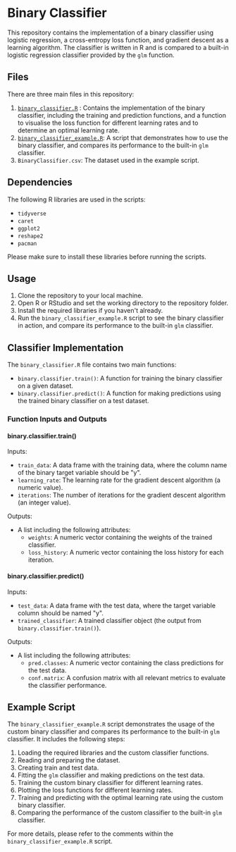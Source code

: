 # Binary Classifier

This repository contains the implementation of a binary classifier using logistic regression, a cross-entropy loss function, and gradient descent as a learning algorithm. The classifier is written in R and is compared to a built-in logistic regression classifier provided by the `glm` function.

## Files

There are three main files in this repository:

1. [`binary_classifier.R`](https://github.com/felix-rosenberger/binary-classifier/blob/main/binary_classifier.R) : Contains the implementation of the binary classifier, including the training and prediction functions, and a function to visualise the loss function for different learning rates and to determine an optimal learning rate.
2. [`binary_classifier_example.R`](https://github.com/felix-rosenberger/binary-classifier/blob/main/binary_classifier_example.R): A script that demonstrates how to use the binary classifier, and compares its performance to the built-in `glm` classifier.
3. `BinaryClassifier.csv`: The dataset used in the example script.

## Dependencies

The following R libraries are used in the scripts:

- `tidyverse`
- `caret`
- `ggplot2`
- `reshape2`
- `pacman`

Please make sure to install these libraries before running the scripts.

## Usage

1. Clone the repository to your local machine.
2. Open R or RStudio and set the working directory to the repository folder.
3. Install the required libraries if you haven't already.
4. Run the `binary_classifier_example.R` script to see the binary classifier in action, and compare its performance to the built-in `glm` classifier.

## Classifier Implementation

The `binary_classifier.R` file contains two main functions:

- `binary.classifier.train()`: A function for training the binary classifier on a given dataset.
- `binary.classifier.predict()`: A function for making predictions using the trained binary classifier on a test dataset.

### Function Inputs and Outputs

#### binary.classifier.train()

Inputs:
- `train_data`: A data frame with the training data, where the column name of the binary target variable should be "y".
- `learning_rate`: The learning rate for the gradient descent algorithm (a numeric value).
- `iterations`: The number of iterations for the gradient descent algorithm (an integer value).

Outputs:
- A list including the following attributes:
  - `weights`: A numeric vector containing the weights of the trained classifier.
  - `loss_history`: A numeric vector containing the loss history for each iteration.

#### binary.classifier.predict()

Inputs:
- `test_data`: A data frame with the test data, where the target variable column should be named "y".
- `trained_classifier`: A trained classifier object (the output from `binary.classifier.train()`).

Outputs:
- A list including the following attributes:
  - `pred.classes`: A numeric vector containing the class predictions for the test data.
  - `conf.matrix`: A confusion matrix with all relevant metrics to evaluate the classifier performance.

## Example Script

The `binary_classifier_example.R` script demonstrates the usage of the custom binary classifier and compares its performance to the built-in `glm` classifier. It includes the following steps:

1. Loading the required libraries and the custom classifier functions.
2. Reading and preparing the dataset.
3. Creating train and test data.
4. Fitting the `glm` classifier and making predictions on the test data.
5. Training the custom binary classifier for different learning rates.
6. Plotting the loss functions for different learning rates.
7. Training and predicting with the optimal learning rate using the custom binary classifier.
8. Comparing the performance of the custom classifier to the built-in `glm` classifier.

For more details, please refer to the comments within the `binary_classifier_example.R` script.
